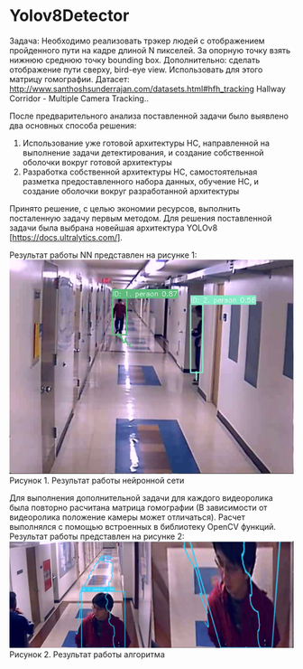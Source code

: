 # Yolov8Detector

Задача: Необходимо реализовать трэкер людей с отображением пройденного пути на кадре длиной N пикселей. За опорную точку взять нижнюю среднюю точку bounding box. 
Дополнительно: сделать отображение пути сверху, bird-eye view. Использовать для этого матрицу гомографии.
Датасет: http://www.santhoshsunderrajan.com/datasets.html#hfh_tracking Hallway Corridor - Multiple Camera Tracking..

После предварительного анализа поставленной задачи было выявлено два основных способа решения:
1. Использование уже готовой архитектуры НС, направленной на выполнение задачи детектирования, и создание собственной оболочки вокруг готовой архитектуры
2. Разработка собственной архитектуры НС, самостоятельная разметка предоставленного набора данных, обучение НС, и создание оболочки вокруг разработанной архитектуры

Принято решение, с целью экономии ресурсов, выполнить посталенную задачу первым методом. Для решения поставленной задачи была выбрана новейшая архитектура YOLOv8 [https://docs.ultralytics.com/].

Результат работы NN представлен на рисунке 1:
![alt text](Result.png)
Рисунок 1. Результат работы нейронной сети

Для выполнения дополнительной задачи для каждого видеоролика была повторно расчитана матрица гомографии (В зависимости от видеоролика положение камеры может отличаться). Расчет выполнялся с помощью встроенных в библиотеку OpenCV функций.
Результат работы представлен на рисунке 2:
![alt text](Result2.png)
Рисунок 2. Результат работы алгоритма

